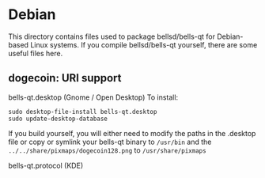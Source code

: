 
Debian
====================
This directory contains files used to package bellsd/bells-qt
for Debian-based Linux systems. If you compile bellsd/bells-qt yourself, there are some useful files here.

## dogecoin: URI support ##


bells-qt.desktop  (Gnome / Open Desktop)
To install:

	sudo desktop-file-install bells-qt.desktop
	sudo update-desktop-database

If you build yourself, you will either need to modify the paths in
the .desktop file or copy or symlink your bells-qt binary to `/usr/bin`
and the `../../share/pixmaps/dogecoin128.png` to `/usr/share/pixmaps`

bells-qt.protocol (KDE)


